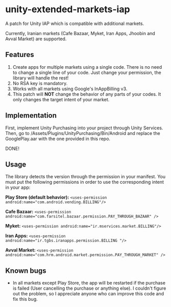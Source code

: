 # unity-extended-markets-iap
A patch for Unity IAP which is compatible with additional markets.

Currently, Iranian markets (Cafe Bazaar, Myket, Iran Apps, Jhoobin and Avval Market) are supported.

## Features
1. Create apps for multiple markets using a single code. There is no need to change a single line of your code. Just change your permission, the library will handle the rest!
2. No RSA key is mandatory.
3. Works with all markets using Google's InAppBilling v3.
4. This patch will **NOT** change the behavior of any parts of your codes. It only changes the target intent of your market.

## Implementation
First, implement Unity Purchasing into your project through Unity Services.
Then, go to <your-project-folder>/Assets/Plugins/UnityPurchasing/Bin/Android and replace the GooglePlay.aar with the one provided in this repo.

DONE!

## Usage
The library detects the version through the permission in your manifest. You must put the following permissions in order to use the corresponding intent in your app:

**Play Store (default behavior):** `<uses-permission android:name="com.android.vending.BILLING"/>`

**Cafe Bazaar:** `<uses-permission android:name="com.farsitel.bazaar.permission.PAY_THROUGH_BAZAAR" />`

**Myket:** `<uses-permission android:name="ir.mservices.market.BILLING"/>`

**Iran Apps:** `<uses-permission android:name="ir.tgbs.iranapps.permission.BILLING "/>`

**Avval Market:** `<uses-permission android:name="com.hrm.android.market.permission.PAY_THROUGH_MARKET" />`

## Known bugs
- In all markets except Play Store, the app will be restarted if the purchase is failed (User cancelling the purchase or anything else). I couldn't figure out the problem, so I appreciate anyone who can improve this code and fix this bug.
